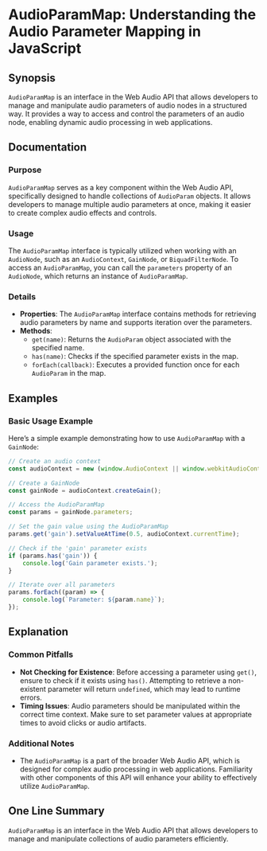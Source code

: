 <!--
Meta Description: # AudioParamMap: Understanding the Audio Parameter Mapping in JavaScript ## Synopsis `AudioParamMap` is an interface in the Web Audio API that allows ...
Meta Keywords: audio, audioparammap, parameters, parameter, web
-->

# AudioParamMap: Understanding the Audio Parameter Mapping in JavaScript

## Synopsis
`AudioParamMap` is an interface in the Web Audio API that allows developers to manage and manipulate audio parameters of audio nodes in a structured way. It provides a way to access and control the parameters of an audio node, enabling dynamic audio processing in web applications.

## Documentation
### Purpose
`AudioParamMap` serves as a key component within the Web Audio API, specifically designed to handle collections of `AudioParam` objects. It allows developers to manage multiple audio parameters at once, making it easier to create complex audio effects and controls.

### Usage
The `AudioParamMap` interface is typically utilized when working with an `AudioNode`, such as an `AudioContext`, `GainNode`, or `BiquadFilterNode`. To access an `AudioParamMap`, you can call the `parameters` property of an `AudioNode`, which returns an instance of `AudioParamMap`.

### Details
- **Properties**: The `AudioParamMap` interface contains methods for retrieving audio parameters by name and supports iteration over the parameters.
- **Methods**:
  - `get(name)`: Returns the `AudioParam` object associated with the specified name.
  - `has(name)`: Checks if the specified parameter exists in the map.
  - `forEach(callback)`: Executes a provided function once for each `AudioParam` in the map.

## Examples
### Basic Usage Example
Here’s a simple example demonstrating how to use `AudioParamMap` with a `GainNode`:

```javascript
// Create an audio context
const audioContext = new (window.AudioContext || window.webkitAudioContext)();

// Create a GainNode
const gainNode = audioContext.createGain();

// Access the AudioParamMap
const params = gainNode.parameters;

// Set the gain value using the AudioParamMap
params.get('gain').setValueAtTime(0.5, audioContext.currentTime);

// Check if the 'gain' parameter exists
if (params.has('gain')) {
    console.log('Gain parameter exists.');
}

// Iterate over all parameters
params.forEach((param) => {
    console.log(`Parameter: ${param.name}`);
});
```

## Explanation
### Common Pitfalls
- **Not Checking for Existence**: Before accessing a parameter using `get()`, ensure to check if it exists using `has()`. Attempting to retrieve a non-existent parameter will return `undefined`, which may lead to runtime errors.
- **Timing Issues**: Audio parameters should be manipulated within the correct time context. Make sure to set parameter values at appropriate times to avoid clicks or audio artifacts.

### Additional Notes
- The `AudioParamMap` is a part of the broader Web Audio API, which is designed for complex audio processing in web applications. Familiarity with other components of this API will enhance your ability to effectively utilize `AudioParamMap`.

## One Line Summary
`AudioParamMap` is an interface in the Web Audio API that allows developers to manage and manipulate collections of audio parameters efficiently.